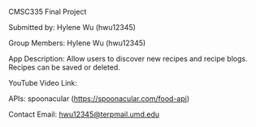 CMSC335 Final Project

Submitted by: Hylene Wu (hwu12345)

Group Members: Hylene Wu (hwu12345)

App Description: Allow users to discover new recipes and recipe blogs. Recipes can be saved or deleted.

YouTube Video Link: 

APIs: spoonacular (https://spoonacular.com/food-api)

Contact Email: hwu12345@terpmail.umd.edu
